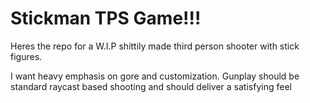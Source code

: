 # Stickman TPS Game!!!
 
 Heres the repo for a W.I.P shittily made third person shooter with stick figures.
 
 I want heavy emphasis on gore and customization. Gunplay should be standard raycast based shooting and should deliver a satisfying feel
